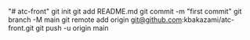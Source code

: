 "# atc-front"  git init git add README.md git commit -m "first commit" git branch -M main git remote add origin git@github.com:kbakazami/atc-front.git git push -u origin main
